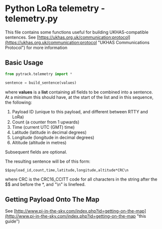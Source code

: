 # Python LoRa telemetry - telemetry.py

This file contains some functions useful for building UKHAS-compatible sentences.  See [https://ukhas.org.uk/communication:protocol](https://ukhas.org.uk/communication:protocol "UKHAS Communications Protocol") for more information

## Basic Usage

```Python
from pytrack.telemetry import *

sentence = build_sentence(values)
```

where **values** is a **list** containing all fields to be combined into a sentence.  At a minimum this should have, at the start of the list and in this sequence, the following:

1. Payload ID (unique to this payload, and different between RTTY and LoRa)
2. Count (a counter from 1 upwards)
3. Time (current UTC (GMT) time)
4. Latitude (latitude in decimal degrees)
5. Longitude (longitude in decimal degrees)
6. Altitude (altitude in metres)

Subsequent fields are optional.

The resulting sentence will be of this form:

	$$payload_id,count,time,latitude,longitude,altitude*CRC\n

where CRC is the CRC16_CCITT code for all characters in the string after the $$ and before the *, and "\n" is linefeed.

## Getting Payload Onto The Map

See [http://www.pi-in-the-sky.com/index.php?id=getting-on-the-map](http://www.pi-in-the-sky.com/index.php?id=getting-on-the-map "this guide")
